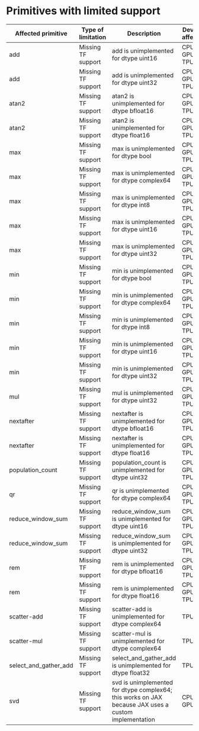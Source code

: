 # Primitives with limited support

| Affected primitive | Type of limitation | Description | Devices affected |
| --- | --- | --- | --- |
| add | Missing TF support | add is unimplemented for dtype uint16 | CPU, GPU, TPU |
| add | Missing TF support | add is unimplemented for dtype uint32 | CPU, GPU, TPU |
| atan2 | Missing TF support | atan2 is unimplemented for dtype bfloat16 | CPU, GPU, TPU |
| atan2 | Missing TF support | atan2 is unimplemented for dtype float16 | CPU, GPU, TPU |
| max | Missing TF support | max is unimplemented for dtype bool | CPU, GPU, TPU |
| max | Missing TF support | max is unimplemented for dtype complex64 | CPU, GPU, TPU |
| max | Missing TF support | max is unimplemented for dtype int8 | CPU, GPU, TPU |
| max | Missing TF support | max is unimplemented for dtype uint16 | CPU, GPU, TPU |
| max | Missing TF support | max is unimplemented for dtype uint32 | CPU, GPU, TPU |
| min | Missing TF support | min is unimplemented for dtype bool | CPU, GPU, TPU |
| min | Missing TF support | min is unimplemented for dtype complex64 | CPU, GPU, TPU |
| min | Missing TF support | min is unimplemented for dtype int8 | CPU, GPU, TPU |
| min | Missing TF support | min is unimplemented for dtype uint16 | CPU, GPU, TPU |
| min | Missing TF support | min is unimplemented for dtype uint32 | CPU, GPU, TPU |
| mul | Missing TF support | mul is unimplemented for dtype uint32 | CPU, GPU, TPU |
| nextafter | Missing TF support | nextafter is unimplemented for dtype bfloat16 | CPU, GPU, TPU |
| nextafter | Missing TF support | nextafter is unimplemented for dtype float16 | CPU, GPU, TPU |
| population_count | Missing TF support | population_count is unimplemented for dtype uint32 | CPU, GPU, TPU |
| qr | Missing TF support | qr is unimplemented for dtype complex64 | CPU, GPU, TPU |
| reduce_window_sum | Missing TF support | reduce_window_sum is unimplemented for dtype uint16 | CPU, GPU, TPU |
| reduce_window_sum | Missing TF support | reduce_window_sum is unimplemented for dtype uint32 | CPU, GPU, TPU |
| rem | Missing TF support | rem is unimplemented for dtype bfloat16 | CPU, GPU, TPU |
| rem | Missing TF support | rem is unimplemented for dtype float16 | CPU, GPU, TPU |
| scatter-add | Missing TF support | scatter-add is unimplemented for dtype complex64 | TPU |
| scatter-mul | Missing TF support | scatter-mul is unimplemented for dtype complex64 | TPU |
| select_and_gather_add | Missing TF support | select_and_gather_add is unimplemented for dtype float32 | TPU |
| svd | Missing TF support | svd is unimplemented for dtype complex64; this works on JAX because JAX uses a custom implementation | CPU, GPU |
